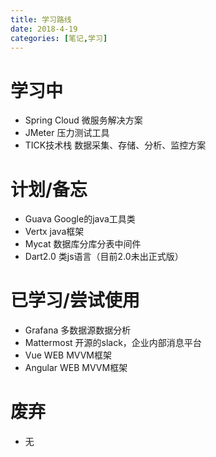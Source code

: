 ```yaml
---
title: 学习路线
date: 2018-4-19
categories: [笔记,学习]
---
```

# 学习中
- Spring Cloud 微服务解决方案
- JMeter 压力测试工具
- TICK技术栈 数据采集、存储、分析、监控方案

# 计划/备忘
- Guava Google的java工具类
- Vertx java框架
- Mycat 数据库分库分表中间件
- Dart2.0 类js语言（目前2.0未出正式版）

# 已学习/尝试使用
- Grafana 多数据源数据分析
- Mattermost 开源的slack，企业内部消息平台
- Vue WEB MVVM框架
- Angular WEB MVVM框架

# 废弃
- 无
